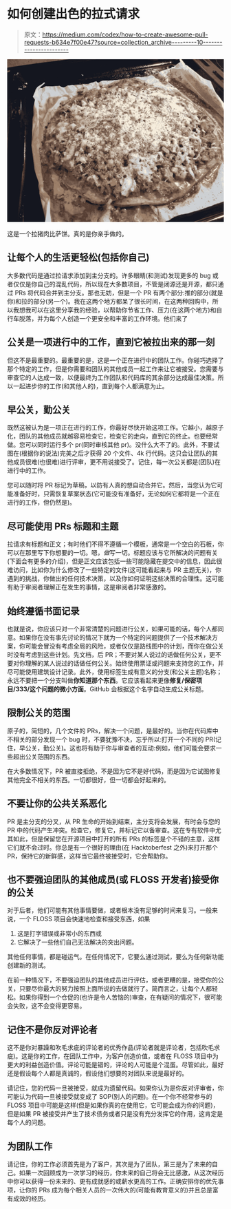 # 如何创建出色的拉式请求

> 原文：<https://medium.com/codex/how-to-create-awesome-pull-requests-b634e7f00e47?source=collection_archive---------10----------------------->

![](img/3f5a7a285b4bf4f7ee4564f501930537.png)

这是一个拉猪肉比萨饼。真的是你亲手做的。

## 让每个人的生活更轻松(包括你自己)

大多数代码是通过拉请求添加到主分支的。许多眼睛(和测试)发现更多的 bug 或者仅仅是你自己的混乱代码，所以现在大多数项目，不管是闭源还是开源，都只通过 PRs 将代码合并到主分支。那也无妨，但是一个 PR 有两个部分:推的部分(就是你)和拉的部分(另一个)。我在这两个地方都呆了很长时间，在这两种回购中，所以我想我可以在这里分享我的经验，以帮助你节省工作、压力(在这两个地方)和自行车脱落，并为每个人创造一个更安全和丰富的工作环境。他们来了

## 公关是一项进行中的工作，直到它被拉出来的那一刻

但这不是最重要的。最重要的是，这是一个正在进行中的团队工作。你碰巧选择了那个特定的工作，但是你需要和团队的其他成员一起工作来让它被接受。您需要与审查它的人达成一致，以便最终为工作团队和代码库的其余部分达成最佳决策。所以一起进步你的工作(和其他人的)，直到每个人都满意为止。

## 早公关，勤公关

既然这被认为是一项正在进行的工作，你最好尽快开始这项工作。它越小，越原子化，团队的其他成员就越容易检查它，检查它的走向，直到它的终止。也要经常做。您可以同时运行多个 pr(同时审核其他 pr)。没什么大不了的。此外，不要试图在(根据你的说法)完美之后才获得 20 个文件、4k 行代码。这只会让团队的其他成员很难(也很难)进行评审，更不用说接受了。记住，每一次公关都是(团队)在进行中的工作。

您可以随时将 PR 标记为草稿，以防有人真的想自动合并它。然后，当您认为它可能准备好时，只需恢复草案状态(它可能没有准备好，无论如何它都将是一个正在进行的工作，但仍然是)。

## 尽可能使用 PRs 标题和主题

拉请求有标题和正文；有时他们不得不遵循一个模板，通常是一个空白的石板，你可以在那里写下你想要的一切。嗯，*做*写一切。标题应该与它所解决的问题有关(下面会有更多的介绍)，但是正文应该包括一些可能隐藏在提交中的信息，因此很难访问，比如你为什么修改了一些特定的文件(这可能看起来与 PR 主题无关)，你遇到的挑战，你做出的任何技术决策，以及你如何证明这些决策的合理性。这可能有助于审阅者理解正在发生的事情，这是审阅者非常感激的。

## 始终遵循书面记录

也就是说，你应该只对一个非常清楚的问题进行公关，如果可能的话，每个人都同意。如果你在没有事先讨论的情况下就为一个特定的问题提供了一个技术解决方案，你可能会冒没有考虑全局的风险，或者仅仅是路线图中的计划，而你在做公关时没有考虑到这些计划。先文档，后 PR；不要对某人说过的话做任何公关，更不要对你理解的某人说过的话做任何公关。始终使用票证或问题来支持您的工作，并尽可能使用建筑设计记录。此外，使用标签生成有意义的分支(和公关主题)名称；永远不要把一个分支叫做**你知道那个东西**。它应该看起来更像**修复/保密项目/333/这个问题的微小方面**。GitHub 会根据这个名字自动生成公关标题。

## 限制公关的范围

原子的，简短的，几个文件的 PRs，解决一个问题，是最好的。当你在代码库中不相关的部分发现一个 bug 时，不要犹豫不决，忘乎所以:打开一个不同的 PR(记住，早公关，勤公关)。这也将有助于你与审查者的互动:例如，他们可能会要求一些超出公关范围的东西。

在大多数情况下，PR 被直接拒绝，不是因为它不是好代码，而是因为它试图修复其他完全不相关的东西。一切都很好，但一切都会好起来的。

## 不要让你的公共关系恶化

PR 是主分支的分叉，从 PR 生命的开始到结束，主分支将会发展，有时会与您的 PR 中的代码产生冲突。检查它，修复它，并标记它以备审查。这在专有软件中尤其如此，但是保留您在开源项目中打开的所有 PRs 的标签是个不错的主意，这样它们就不会过时。你总是有一个很好的理由(在 Hacktoberfest 之外)来打开那个 PR，保持它的新鲜感，这样当它最终被接受时，它会帮助你。

## 也不要强迫团队的其他成员(或 FLOSS 开发者)接受你的公关

对于后者，他们可能有其他事情要做，或者根本没有足够的时间来复习。一般来说，一个 FLOSS 项目会快速地检查和接受东西，如果

1.  这是打字错误或非常小的东西或
2.  它解决了一些他们自己无法解决的突出问题。

其他任何事情，都是碰运气。在任何情况下，它要么通过测试，要么为任何新功能创建新的测试。

在前一种情况下，不要强迫团队的其他成员进行评估，或者更糟的是，接受你的公关，只要尽你最大的努力按照上面所说的去做就行了。简而言之，让每个人都轻松。如果你得到一个仓促的(也许是令人苦恼的)审查，在有疑问的情况下，很可能会失败，这不会变得更容易。

## 记住不是你反对评论者

这不是你对暴躁和吹毛求疵的评论者的优秀作品(评论者就是评论者，包括吹毛求疵)。这是你的工作，在团队工作中，为客户创造价值，或者在 FLOSS 项目中为更大的利益创造价值。评论可能是错的，评论的人可能是个混蛋。尽管如此，最好还是假设每个人都是真诚的，假设他们想要的对团队来说是最好的。

请记住，您的代码一旦被接受，就成为遗留代码。如果你认为是你反对评审者，你可能认为代码一旦被接受就变成了 SOP(别人的问题)。在一个你不经常参与的 FLOSS 项目中可能是这样(但是如果你真的在使用它，它可能会成为你的问题)，但是如果 PR 被接受并产生了技术债务或者只是没有充分发挥它的作用，这肯定是每个人的问题。

## 为团队工作

请记住，你的工作必须首先是为了客户，其次是为了团队，第三是为了未来的自己。如果一次回顾成为一次学习的经历，你未来的自己将会无比感激，从这次经历中你可以获得一份未来的、更有成就感的或薪水更高的工作。正确安排你的优先事项，让你的 PRs 成为每个相关人员的一次伟大的(可能有教育意义的)并且总是富有成效的经历。